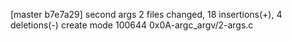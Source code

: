 [master b7e7a29] second args
 2 files changed, 18 insertions(+), 4 deletions(-)
 create mode 100644 0x0A-argc_argv/2-args.c
